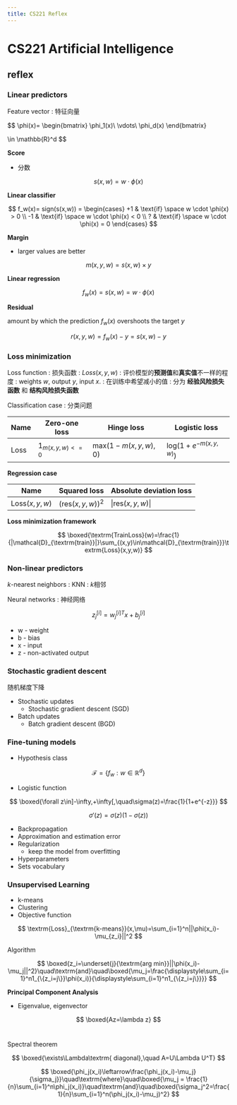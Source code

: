 ```yaml
---
title: CS221 Reflex
---
```


# CS221 Artificial Intelligence


## reflex

### Linear predictors

Feature vector
: 特征向量

$$
\phi(x)=
\begin{bmatrix}
\phi_1(x)\\
\vdots\\
\phi_d(x)
\end{bmatrix}

\in \mathbb{R}^d
$$

**Score**

- 分数

$$
s(x,w) = w \cdot \phi(x)
$$

**Linear classifier**

$$
f_w(x)=
sign(s(x,w)) =
\begin{cases}
+1 & \text{if} \space w \cdot \phi(x) > 0 \\
-1 & \text{if} \space w \cdot \phi(x) < 0 \\
?  & \text{if} \space w \cdot \phi(x) = 0
\end{cases}
$$

**Margin**

- larger values are better

$$
m(x,y,w) = s(x,w) \times y
$$

**Linear regression**

$$
f_w(x) = s(x,w) = w \cdot \phi(x)
$$

**Residual**

amount by which the prediction $f_w(x)$ overshoots the target $y$

$$
r(x,y,w) = f_w(x) - y = s(x,w) - y
$$

### Loss minimization

Loss function
: 损失函数
: $Loss(x,y,w)$
: 评价模型的**预测值**和**真实值**不一样的程度
: weights $w$, output $y$, input $x$.
: 在训练中希望减小的值
: 分为 **经验风险损失函数** 和 **结构风险损失函数**

Classification case
: 分类问题

| Name | Zero-one loss       | Hinge loss                 | Logistic loss                 |
| ---- | ------------------- | -------------------------- | ----------------------------- |
| Loss | $1_{m(x,y,w) <= 0}$ | $\text{max}(1−m(x,y,w),0)$ | $\text{log}(1+e^{−m(x,y,w)})$ |

**Regression case**

| Name                   | Squared loss              | Absolute deviation loss   |
| ---------------------- | ------------------------- | ------------------------- |
| $\textrm{Loss}(x,y,w)$ | $(\textrm{res}(x,y,w))^2$ | $\|\textrm{res}(x,y,w)\|$ |

**Loss minimization framework**

$$
\boxed{\textrm{TrainLoss}(w)=\frac{1}{|\mathcal{D}_{\textrm{train}}|}\sum_{(x,y)\in\mathcal{D}_{\textrm{train}}}\textrm{Loss}(x,y,w)}
$$

### Non-linear predictors

$k$-nearest neighbors
: KNN
: $k$相邻

Neural networks
: 神经网络

$$
z_j^{[i]}={w_j^{[i]}}^Tx+b_j^{[i]}
$$

- w - weight
- b - bias
- x - input
- z - non-activated output

### Stochastic gradient descent

随机梯度下降

- Stochastic updates
  - Stochastic gradient descent (SGD)
- Batch updates
  - Batch gradient descent (BGD)

### Fine-tuning models
- Hypothesis class

$$
\mathcal{F}=\left\{f_w:w\in\mathbb{R}^d\right\}
$$

- Logistic function

$$
\boxed{\forall z\in]-\infty,+\infty[,\quad\sigma(z)=\frac{1}{1+e^{-z}}}
$$

$$
\sigma'(z)=\sigma(z)(1-\sigma(z))
$$


- Backpropagation
- Approximation and estimation error
- Regularization
  - keep the model from overfitting
- Hyperparameters
-  Sets vocabulary

### Unsupervised Learning
- k-means
- Clustering
- Objective function

$$
\textrm{Loss}_{\textrm{k-means}}(x,\mu)=\sum_{i=1}^n||\phi(x_i)-\mu_{z_i}||^2
$$

Algorithm

$$
\boxed{z_i=\underset{j}{\textrm{arg min}}||\phi(x_i)-\mu_j||^2}\quad\textrm{and}\quad\boxed{\mu_j=\frac{\displaystyle\sum_{i=1}^n1_{\{z_i=j\}}\phi(x_i)}{\displaystyle\sum_{i=1}^n1_{\{z_i=j\}}}}
$$


**Principal Component Analysis**

- Eigenvalue, eigenvector

$$
\boxed{Az=\lambda z}
$$
​

 Spectral theorem


$$
\boxed{\exists\Lambda\textrm{ diagonal},\quad A=U\Lambda U^T}
$$

$$
\boxed{\phi_j(x_i)\leftarrow\frac{\phi_j(x_i)-\mu_j}{\sigma_j}}\quad\textrm{where}\quad\boxed{\mu_j = \frac{1}{n}\sum_{i=1}^n\phi_j(x_i)}\quad\textrm{and}\quad\boxed{\sigma_j^2=\frac{1}{n}\sum_{i=1}^n(\phi_j(x_i)-\mu_j)^2}
$$

